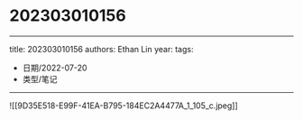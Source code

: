 # 202303010156


---
title: 202303010156
authors: Ethan Lin
year:
tags:
  - 日期/2022-07-20 
  - 类型/笔记 
---



![[9D35E518-E99F-41EA-B795-184EC2A4477A_1_105_c.jpeg]]